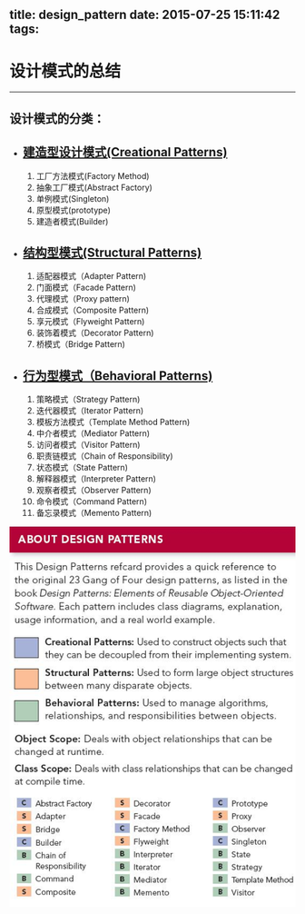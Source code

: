 title: design_pattern
date: 2015-07-25 15:11:42
tags:
---

# 设计模式的总结

----------
## 设计模式的分类：

* ## [建造型设计模式(Creational Patterns)]()
    1. 工厂方法模式(Factory Method)
    2. 抽象工厂模式(Abstract Factory)
    3. 单例模式(Singleton)
    4. 原型模式(prototype)
    5. 建造者模式(Builder)


* ## [结构型模式(Structural Patterns)]()
    1. 适配器模式（Adapter Pattern)
    2. 门面模式（Facade Pattern)
    3. 代理模式（Proxy pattern)
    4. 合成模式（Composite Pattern)
    5. 享元模式（Flyweight Pattern)
    6. 装饰着模式（Decorator Pattern)
    7. 桥模式（Bridge Pattern)


* ## [行为型模式（Behavioral Patterns)]()
    1. 策略模式（Strategy Pattern)
    2. 迭代器模式（Iterator Pattern)
    3. 模板方法模式（Template Method Pattern)
    4. 中介者模式（Mediator Pattern)
    5. 访问者模式（Visitor Pattern)
    6. 职责链模式（Chain of Responsibility)
    7. 状态模式（State Pattern)
    8. 解释器模式（Interpreter Pattern)
    9. 观察者模式（Observer Pattern)
    10. 命令模式（Command Pattern)
    11. 备忘录模式（Memento Pattern)

![design pattern ](../imgs/design_pattern1.jpg)